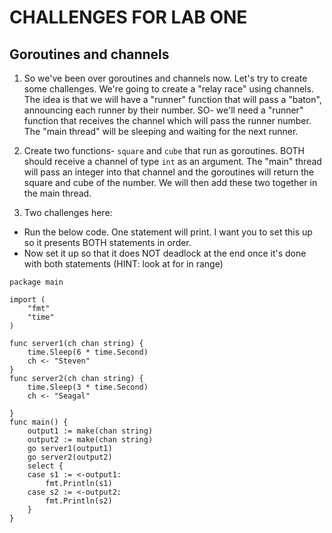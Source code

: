 # CHALLENGES FOR LAB ONE

## Goroutines and channels

1. So we've been over goroutines and channels now. Let's try to create some challenges. We're going to create a "relay race" using channels. The idea is that we will have a "runner" function that will pass a "baton", announcing each runner by their number.
SO- we'll need a "runner" function that receives the channel which will pass the runner number. 
The "main thread" will be sleeping and waiting for the next runner.

2. Create two functions- `square` and `cube` that run as goroutines. BOTH should receive a channel of type `int` as an argument. The "main" thread will pass an integer into that channel and the goroutines will return the square and cube of the number. We will then add these two together in the main thread. 

3. Two challenges here: 
  * Run the below code. One statement will print. I want you to set this up so it presents BOTH statements in order.
  * Now set it up so that it does NOT deadlock at the end once it's done with both statements (HINT: look at for in range)

```
package main

import (
	"fmt"
	"time"
)

func server1(ch chan string) {
	time.Sleep(6 * time.Second)
	ch <- "Steven"
}
func server2(ch chan string) {
	time.Sleep(3 * time.Second)
	ch <- "Seagal"

}
func main() {
	output1 := make(chan string)
	output2 := make(chan string)
	go server1(output1)
	go server2(output2)
	select {
	case s1 := <-output1:
		fmt.Println(s1)
	case s2 := <-output2:
		fmt.Println(s2)
	}
}

```
